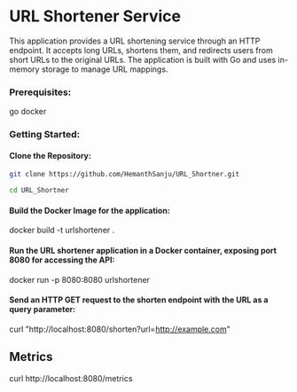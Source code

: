 # URL Shortener Service
This application provides a URL shortening service through an HTTP endpoint. It accepts long URLs, shortens them, and redirects users from short URLs to the original URLs. The application is built with Go and uses in-memory storage to manage URL mappings.

### Prerequisites:
go
docker

### Getting Started:
#### Clone the Repository:
```bash
git clone https://github.com/HemanthSanju/URL_Shortner.git
```
```bash
cd URL_Shortner
```

#### Build the Docker Image for the application: 
docker build -t urlshortener .

#### Run the URL shortener application in a Docker container, exposing port 8080 for accessing the API:
docker run -p 8080:8080 urlshortener

#### Send an HTTP GET request to the shorten endpoint with the URL as a query parameter:
curl "http://localhost:8080/shorten?url=http://example.com"

## Metrics
curl http://localhost:8080/metrics